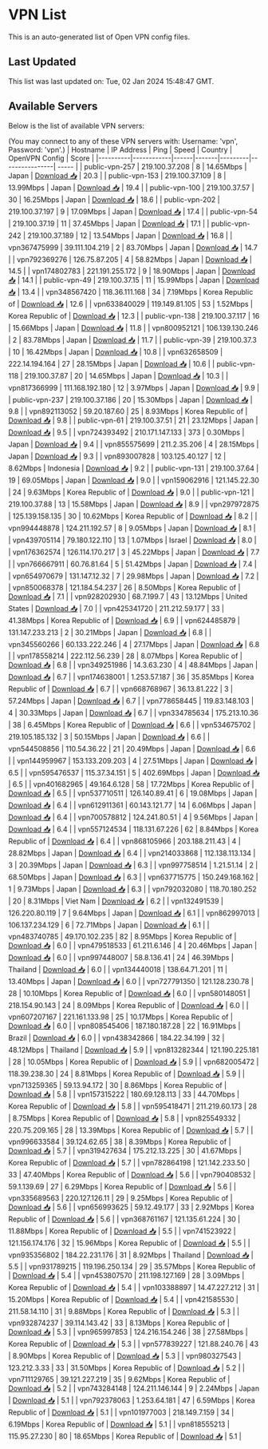 # VPN List

This is an auto-generated list of Open VPN config files.

## Last Updated

This list was last updated on: Tue, 02 Jan 2024 15:48:47 GMT.

## Available Servers

Below is the list of available VPN servers:

(You may connect to any of these VPN servers with: Username: 'vpn', Password: 'vpn'.)
| Hostname | IP Address | Ping | Speed | Country | OpenVPN Config | Score |
|----------|------------|------|-------|---------|----------------| ----- |
| public-vpn-257 | 219.100.37.208 | 8 | 14.65Mbps | Japan | [Download 📥](./configs/server_0_JP.ovpn) | 20.3 |
| public-vpn-153 | 219.100.37.109 | 8 | 13.99Mbps | Japan | [Download 📥](./configs/server_1_JP.ovpn) | 19.4 |
| public-vpn-100 | 219.100.37.57 | 30 | 16.25Mbps | Japan | [Download 📥](./configs/server_2_JP.ovpn) | 18.6 |
| public-vpn-202 | 219.100.37.197 | 9 | 17.09Mbps | Japan | [Download 📥](./configs/server_3_JP.ovpn) | 17.4 |
| public-vpn-54 | 219.100.37.19 | 11 | 37.45Mbps | Japan | [Download 📥](./configs/server_4_JP.ovpn) | 17.1 |
| public-vpn-242 | 219.100.37.189 | 12 | 13.54Mbps | Japan | [Download 📥](./configs/server_5_JP.ovpn) | 16.8 |
| vpn367475999 | 39.111.104.219 | 2 | 83.70Mbps | Japan | [Download 📥](./configs/server_6_JP.ovpn) | 14.7 |
| vpn792369276 | 126.75.87.205 | 4 | 58.82Mbps | Japan | [Download 📥](./configs/server_7_JP.ovpn) | 14.5 |
| vpn174802783 | 221.191.255.172 | 9 | 18.90Mbps | Japan | [Download 📥](./configs/server_8_JP.ovpn) | 14.1 |
| public-vpn-49 | 219.100.37.15 | 11 | 15.99Mbps | Japan | [Download 📥](./configs/server_9_JP.ovpn) | 13.4 |
| vpn348567420 | 118.36.111.168 | 34 | 7.19Mbps | Korea Republic of | [Download 📥](./configs/server_10_KR.ovpn) | 12.6 |
| vpn633840029 | 119.149.81.105 | 53 | 1.52Mbps | Korea Republic of | [Download 📥](./configs/server_11_KR.ovpn) | 12.3 |
| public-vpn-138 | 219.100.37.117 | 16 | 15.66Mbps | Japan | [Download 📥](./configs/server_12_JP.ovpn) | 11.8 |
| vpn800952121 | 106.139.130.246 | 2 | 83.78Mbps | Japan | [Download 📥](./configs/server_13_JP.ovpn) | 11.7 |
| public-vpn-39 | 219.100.37.3 | 10 | 16.42Mbps | Japan | [Download 📥](./configs/server_14_JP.ovpn) | 10.8 |
| vpn632658509 | 222.14.194.164 | 27 | 28.15Mbps | Japan | [Download 📥](./configs/server_15_JP.ovpn) | 10.6 |
| public-vpn-118 | 219.100.37.87 | 20 | 14.65Mbps | Japan | [Download 📥](./configs/server_16_JP.ovpn) | 10.3 |
| vpn817366999 | 111.168.192.180 | 12 | 3.97Mbps | Japan | [Download 📥](./configs/server_17_JP.ovpn) | 9.9 |
| public-vpn-237 | 219.100.37.186 | 20 | 15.30Mbps | Japan | [Download 📥](./configs/server_18_JP.ovpn) | 9.8 |
| vpn892113052 | 59.20.187.60 | 25 | 8.93Mbps | Korea Republic of | [Download 📥](./configs/server_19_KR.ovpn) | 9.8 |
| public-vpn-61 | 219.100.37.51 | 21 | 23.12Mbps | Japan | [Download 📥](./configs/server_20_JP.ovpn) | 9.5 |
| vpn724393492 | 210.171.147.133 | 373 | 0.30Mbps | Japan | [Download 📥](./configs/server_21_JP.ovpn) | 9.4 |
| vpn855575699 | 211.2.35.206 | 4 | 28.15Mbps | Japan | [Download 📥](./configs/server_22_JP.ovpn) | 9.3 |
| vpn893007828 | 103.125.40.127 | 12 | 8.62Mbps | Indonesia | [Download 📥](./configs/server_23_ID.ovpn) | 9.2 |
| public-vpn-131 | 219.100.37.64 | 19 | 69.05Mbps | Japan | [Download 📥](./configs/server_24_JP.ovpn) | 9.0 |
| vpn159062916 | 121.145.22.30 | 24 | 9.63Mbps | Korea Republic of | [Download 📥](./configs/server_25_KR.ovpn) | 9.0 |
| public-vpn-121 | 219.100.37.88 | 13 | 15.58Mbps | Japan | [Download 📥](./configs/server_26_JP.ovpn) | 8.9 |
| vpn297972875 | 125.139.158.135 | 30 | 10.62Mbps | Korea Republic of | [Download 📥](./configs/server_27_KR.ovpn) | 8.2 |
| vpn994448878 | 124.211.192.57 | 8 | 9.05Mbps | Japan | [Download 📥](./configs/server_28_JP.ovpn) | 8.1 |
| vpn439705114 | 79.180.122.110 | 13 | 1.07Mbps | Israel | [Download 📥](./configs/server_29_IL.ovpn) | 8.0 |
| vpn176362574 | 126.114.170.217 | 3 | 45.22Mbps | Japan | [Download 📥](./configs/server_30_JP.ovpn) | 7.7 |
| vpn766667911 | 60.76.81.64 | 5 | 51.42Mbps | Japan | [Download 📥](./configs/server_31_JP.ovpn) | 7.4 |
| vpn654970679 | 131.147.12.32 | 7 | 29.98Mbps | Japan | [Download 📥](./configs/server_32_JP.ovpn) | 7.2 |
| vpn850068378 | 121.184.54.237 | 26 | 8.50Mbps | Korea Republic of | [Download 📥](./configs/server_33_KR.ovpn) | 7.1 |
| vpn928202930 | 68.7.199.7 | 43 | 13.12Mbps | United States | [Download 📥](./configs/server_34_US.ovpn) | 7.0 |
| vpn425341720 | 211.212.59.177 | 33 | 41.38Mbps | Korea Republic of | [Download 📥](./configs/server_35_KR.ovpn) | 6.9 |
| vpn624485879 | 131.147.233.213 | 2 | 30.21Mbps | Japan | [Download 📥](./configs/server_36_JP.ovpn) | 6.8 |
| vpn345560266 | 60.133.222.246 | 4 | 27.17Mbps | Japan | [Download 📥](./configs/server_37_JP.ovpn) | 6.8 |
| vpn178558214 | 222.112.56.239 | 28 | 8.07Mbps | Korea Republic of | [Download 📥](./configs/server_38_KR.ovpn) | 6.8 |
| vpn349251986 | 14.3.63.230 | 4 | 48.84Mbps | Japan | [Download 📥](./configs/server_39_JP.ovpn) | 6.7 |
| vpn174638001 | 1.253.57.187 | 36 | 35.85Mbps | Korea Republic of | [Download 📥](./configs/server_40_KR.ovpn) | 6.7 |
| vpn668768967 | 36.13.81.222 | 3 | 57.24Mbps | Japan | [Download 📥](./configs/server_41_JP.ovpn) | 6.7 |
| vpn778658445 | 119.83.148.103 | 4 | 30.33Mbps | Japan | [Download 📥](./configs/server_42_JP.ovpn) | 6.7 |
| vpn334785634 | 175.213.10.36 | 38 | 6.45Mbps | Korea Republic of | [Download 📥](./configs/server_43_KR.ovpn) | 6.6 |
| vpn534675702 | 219.105.185.132 | 3 | 50.15Mbps | Japan | [Download 📥](./configs/server_44_JP.ovpn) | 6.6 |
| vpn544508856 | 110.54.36.22 | 21 | 20.49Mbps | Japan | [Download 📥](./configs/server_45_JP.ovpn) | 6.6 |
| vpn144959967 | 153.133.209.203 | 4 | 27.51Mbps | Japan | [Download 📥](./configs/server_46_JP.ovpn) | 6.5 |
| vpn595476537 | 115.37.34.151 | 5 | 402.69Mbps | Japan | [Download 📥](./configs/server_47_JP.ovpn) | 6.5 |
| vpn401682965 | 49.164.6.128 | 58 | 17.72Mbps | Korea Republic of | [Download 📥](./configs/server_48_KR.ovpn) | 6.5 |
| vpn537710511 | 126.140.89.41 | 6 | 19.08Mbps | Japan | [Download 📥](./configs/server_49_JP.ovpn) | 6.4 |
| vpn612911361 | 60.143.121.77 | 14 | 6.06Mbps | Japan | [Download 📥](./configs/server_50_JP.ovpn) | 6.4 |
| vpn700578812 | 124.241.80.51 | 4 | 9.56Mbps | Japan | [Download 📥](./configs/server_51_JP.ovpn) | 6.4 |
| vpn557124534 | 118.131.67.226 | 62 | 8.84Mbps | Korea Republic of | [Download 📥](./configs/server_52_KR.ovpn) | 6.4 |
| vpn868105966 | 203.188.211.43 | 4 | 28.82Mbps | Japan | [Download 📥](./configs/server_53_JP.ovpn) | 6.4 |
| vpn214033868 | 112.138.113.134 | 3 | 20.39Mbps | Japan | [Download 📥](./configs/server_54_JP.ovpn) | 6.3 |
| vpn997758514 | 1.21.51.14 | 2 | 68.50Mbps | Japan | [Download 📥](./configs/server_55_JP.ovpn) | 6.3 |
| vpn637715775 | 150.249.168.162 | 1 | 9.73Mbps | Japan | [Download 📥](./configs/server_56_JP.ovpn) | 6.3 |
| vpn792032080 | 118.70.180.252 | 20 | 8.31Mbps | Viet Nam | [Download 📥](./configs/server_57_VN.ovpn) | 6.2 |
| vpn132491539 | 126.220.80.119 | 7 | 9.64Mbps | Japan | [Download 📥](./configs/server_58_JP.ovpn) | 6.1 |
| vpn862997013 | 106.137.234.129 | 6 | 72.71Mbps | Japan | [Download 📥](./configs/server_59_JP.ovpn) | 6.1 |
| vpn483740785 | 49.170.102.235 | 82 | 8.95Mbps | Korea Republic of | [Download 📥](./configs/server_60_KR.ovpn) | 6.0 |
| vpn479518533 | 61.211.6.146 | 4 | 20.46Mbps | Japan | [Download 📥](./configs/server_61_JP.ovpn) | 6.0 |
| vpn997448007 | 58.8.136.41 | 24 | 46.39Mbps | Thailand | [Download 📥](./configs/server_62_TH.ovpn) | 6.0 |
| vpn134440018 | 138.64.71.201 | 11 | 13.40Mbps | Japan | [Download 📥](./configs/server_63_JP.ovpn) | 6.0 |
| vpn727791350 | 121.128.230.78 | 28 | 10.10Mbps | Korea Republic of | [Download 📥](./configs/server_64_KR.ovpn) | 6.0 |
| vpn580148051 | 218.154.90.143 | 24 | 8.09Mbps | Korea Republic of | [Download 📥](./configs/server_65_KR.ovpn) | 6.0 |
| vpn607207167 | 221.161.133.98 | 25 | 10.17Mbps | Korea Republic of | [Download 📥](./configs/server_66_KR.ovpn) | 6.0 |
| vpn808545406 | 187.180.187.28 | 22 | 16.91Mbps | Brazil | [Download 📥](./configs/server_67_BR.ovpn) | 6.0 |
| vpn438342866 | 184.22.34.199 | 32 | 48.12Mbps | Thailand | [Download 📥](./configs/server_68_TH.ovpn) | 5.9 |
| vpn813282344 | 121.190.225.181 | 28 | 10.05Mbps | Korea Republic of | [Download 📥](./configs/server_69_KR.ovpn) | 5.9 |
| vpn682005472 | 118.39.238.30 | 24 | 8.81Mbps | Korea Republic of | [Download 📥](./configs/server_70_KR.ovpn) | 5.9 |
| vpn713259365 | 59.13.94.172 | 30 | 8.86Mbps | Korea Republic of | [Download 📥](./configs/server_71_KR.ovpn) | 5.8 |
| vpn157315222 | 180.69.128.113 | 33 | 44.70Mbps | Korea Republic of | [Download 📥](./configs/server_72_KR.ovpn) | 5.8 |
| vpn595418471 | 211.219.60.173 | 28 | 8.75Mbps | Korea Republic of | [Download 📥](./configs/server_73_KR.ovpn) | 5.8 |
| vpn825549332 | 220.75.209.165 | 28 | 13.39Mbps | Korea Republic of | [Download 📥](./configs/server_74_KR.ovpn) | 5.7 |
| vpn996633584 | 39.124.62.65 | 38 | 8.39Mbps | Korea Republic of | [Download 📥](./configs/server_75_KR.ovpn) | 5.7 |
| vpn319427634 | 175.212.13.225 | 30 | 41.67Mbps | Korea Republic of | [Download 📥](./configs/server_76_KR.ovpn) | 5.7 |
| vpn782864198 | 121.142.233.50 | 33 | 47.40Mbps | Korea Republic of | [Download 📥](./configs/server_77_KR.ovpn) | 5.6 |
| vpn790408532 | 59.1.139.69 | 27 | 6.29Mbps | Korea Republic of | [Download 📥](./configs/server_78_KR.ovpn) | 5.6 |
| vpn335689563 | 220.127.126.11 | 29 | 9.25Mbps | Korea Republic of | [Download 📥](./configs/server_79_KR.ovpn) | 5.6 |
| vpn656993625 | 59.12.49.177 | 33 | 2.92Mbps | Korea Republic of | [Download 📥](./configs/server_80_KR.ovpn) | 5.6 |
| vpn368761167 | 121.135.61.224 | 30 | 11.88Mbps | Korea Republic of | [Download 📥](./configs/server_81_KR.ovpn) | 5.5 |
| vpn741523922 | 121.156.174.176 | 32 | 15.96Mbps | Korea Republic of | [Download 📥](./configs/server_82_KR.ovpn) | 5.5 |
| vpn935356802 | 184.22.231.176 | 31 | 8.92Mbps | Thailand | [Download 📥](./configs/server_83_TH.ovpn) | 5.5 |
| vpn931789215 | 119.196.250.134 | 29 | 35.57Mbps | Korea Republic of | [Download 📥](./configs/server_84_KR.ovpn) | 5.4 |
| vpn453807570 | 211.198.127.169 | 28 | 3.09Mbps | Korea Republic of | [Download 📥](./configs/server_85_KR.ovpn) | 5.4 |
| vpn103388897 | 14.47.227.212 | 31 | 15.20Mbps | Korea Republic of | [Download 📥](./configs/server_86_KR.ovpn) | 5.4 |
| vpn421585530 | 211.58.14.110 | 31 | 9.88Mbps | Korea Republic of | [Download 📥](./configs/server_87_KR.ovpn) | 5.3 |
| vpn932874237 | 39.114.143.42 | 33 | 8.13Mbps | Korea Republic of | [Download 📥](./configs/server_88_KR.ovpn) | 5.3 |
| vpn965997853 | 124.216.154.246 | 38 | 27.58Mbps | Korea Republic of | [Download 📥](./configs/server_89_KR.ovpn) | 5.3 |
| vpn577839227 | 121.88.240.76 | 43 | 8.90Mbps | Korea Republic of | [Download 📥](./configs/server_90_KR.ovpn) | 5.3 |
| vpn980327543 | 123.212.3.33 | 33 | 31.50Mbps | Korea Republic of | [Download 📥](./configs/server_91_KR.ovpn) | 5.2 |
| vpn711129765 | 39.121.227.219 | 35 | 9.62Mbps | Korea Republic of | [Download 📥](./configs/server_92_KR.ovpn) | 5.2 |
| vpn743284148 | 124.211.146.144 | 9 | 2.24Mbps | Japan | [Download 📥](./configs/server_93_JP.ovpn) | 5.1 |
| vpn792378063 | 1.253.64.181 | 47 | 6.59Mbps | Korea Republic of | [Download 📥](./configs/server_94_KR.ovpn) | 5.1 |
| vpn101977003 | 218.149.7.159 | 34 | 6.19Mbps | Korea Republic of | [Download 📥](./configs/server_95_KR.ovpn) | 5.1 |
| vpn818555213 | 115.95.27.230 | 80 | 18.65Mbps | Korea Republic of | [Download 📥](./configs/server_96_KR.ovpn) | 5.1 |
